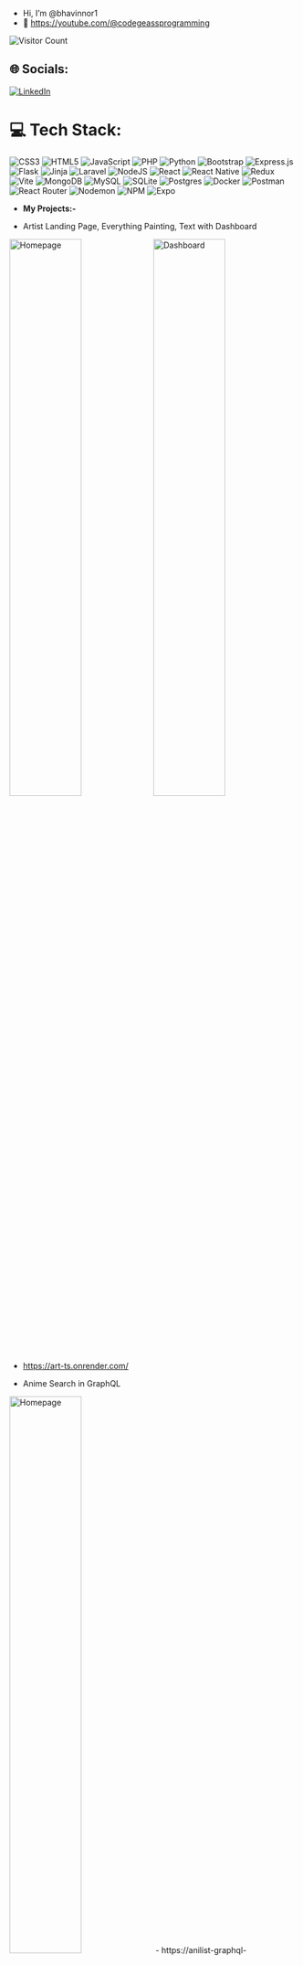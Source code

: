 - Hi, I’m @bhavinnor1
- 🎦 https://youtube.com/@codegeassprogramming

![Visitor Count](https://profile-counter.glitch.me/{bhavinnor1}/count.svg)

## 🌐 Socials:
[![LinkedIn](https://img.shields.io/badge/LinkedIn-%230077B5.svg?logo=linkedin&logoColor=white)](https://linkedin.com/in/bhavinnor) 

# 💻 Tech Stack:
![CSS3](https://img.shields.io/badge/css3-%231572B6.svg?style=for-the-badge&logo=css3&logoColor=white) ![HTML5](https://img.shields.io/badge/html5-%23E34F26.svg?style=for-the-badge&logo=html5&logoColor=white) ![JavaScript](https://img.shields.io/badge/javascript-%23323330.svg?style=for-the-badge&logo=javascript&logoColor=%23F7DF1E) ![PHP](https://img.shields.io/badge/php-%23777BB4.svg?style=for-the-badge&logo=php&logoColor=white) ![Python](https://img.shields.io/badge/python-3670A0?style=for-the-badge&logo=python&logoColor=ffdd54)    ![Bootstrap](https://img.shields.io/badge/bootstrap-%238511FA.svg?style=for-the-badge&logo=bootstrap&logoColor=white) ![Express.js](https://img.shields.io/badge/express.js-%23404d59.svg?style=for-the-badge&logo=express&logoColor=%2361DAFB) ![Flask](https://img.shields.io/badge/flask-%23000.svg?style=for-the-badge&logo=flask&logoColor=white) ![Jinja](https://img.shields.io/badge/jinja-white.svg?style=for-the-badge&logo=jinja&logoColor=black) ![Laravel](https://img.shields.io/badge/laravel-%23FF2D20.svg?style=for-the-badge&logo=laravel&logoColor=white) ![NodeJS](https://img.shields.io/badge/node.js-6DA55F?style=for-the-badge&logo=node.js&logoColor=white) ![React](https://img.shields.io/badge/react-%2320232a.svg?style=for-the-badge&logo=react&logoColor=%2361DAFB) ![React Native](https://img.shields.io/badge/react_native-%2320232a.svg?style=for-the-badge&logo=react&logoColor=%2361DAFB) ![Redux](https://img.shields.io/badge/redux-%23593d88.svg?style=for-the-badge&logo=redux&logoColor=white) ![Vite](https://img.shields.io/badge/vite-%23646CFF.svg?style=for-the-badge&logo=vite&logoColor=white) ![MongoDB](https://img.shields.io/badge/MongoDB-%234ea94b.svg?style=for-the-badge&logo=mongodb&logoColor=white) ![MySQL](https://img.shields.io/badge/mysql-%2300000f.svg?style=for-the-badge&logo=mysql&logoColor=white) ![SQLite](https://img.shields.io/badge/sqlite-%2307405e.svg?style=for-the-badge&logo=sqlite&logoColor=white) ![Postgres](https://img.shields.io/badge/postgres-%23316192.svg?style=for-the-badge&logo=postgresql&logoColor=white) ![Docker](https://img.shields.io/badge/docker-%230db7ed.svg?style=for-the-badge&logo=docker&logoColor=white) ![Postman](https://img.shields.io/badge/Postman-FF6C37?style=for-the-badge&logo=postman&logoColor=white) ![React Router](https://img.shields.io/badge/React_Router-CA4245?style=for-the-badge&logo=react-router&logoColor=white) ![Nodemon](https://img.shields.io/badge/NODEMON-%23323330.svg?style=for-the-badge&logo=nodemon&logoColor=%BBDEAD) ![NPM](https://img.shields.io/badge/NPM-%23CB3837.svg?style=for-the-badge&logo=npm&logoColor=white) ![Expo](https://img.shields.io/badge/expo-1C1E24?style=for-the-badge&logo=expo&logoColor=#D04A37)


- **My Projects:-**

- Artist Landing Page, Everything Painting, Text with Dashboard
  
<img src="https://i.ibb.co/T05Wg55/Screenshot-2024-06-15-210823.png" alt="Homepage" style="width: 50%;"/><img src="https://i.ibb.co/XCRrWHG/Screenshot-2024-06-15-211105.png" alt="Dashboard" style="width: 50%;"/>
- https://art-ts.onrender.com/

- Anime Search in GraphQL
<img src="https://i.ibb.co/VmrsWMR/Screenshot-2024-06-15-214537.png" alt="Homepage" style="width: 50%;"/>
- https://anilist-graphql-html.netlify.app/

- Game website with realtime API Polling

<img src="https://i.ibb.co/hfRFgwQ/Screenshot-2024-06-15-215330.png" alt="Homepage" style="width: 50%;"/><img src="https://i.ibb.co/vs7ZjW2/Screenshot-2024-06-15-212640.png" alt="Homepage" style="width: 50%;"/>
- https://game-r2e2.onrender.com/

- News APi React App
<img src="https://i.ibb.co/RcFMqwP/Screenshot-2024-06-15-213036.png" alt="Homepage" style="width: 50%;"/>
- https://newsmo.netlify.app/

- Text Utility App
<img src="https://i.ibb.co/R4rBwQP/Screenshot-2024-06-15-213621.png" alt="Homepage" style="width: 50%;"/>
- https://textutilsss-pro.netlify.app/

- A Dynamic Transactional Banking website in Python Flask with full deployment instructions. https://youtu.be/PCvY7go3OEg

<img src="https://i.ibb.co/4KMJN0k/Screenshot-2024-06-15-213732.png" alt="Homepage" style="width: 50%;"/><img src="https://i.ibb.co/mXHQMJZ/Screenshot-2024-06-15-213904.png" alt="Transaction page" style="width: 50%;"/>
- https://spark-bank.onrender.com/

- React Router App

<img src="https://i.ibb.co/58xDFvt/Screenshot-2024-06-15-214049.png" alt="Homepage" style="width: 50%;"/><img src="https://i.ibb.co/sPzRdpD/Screenshot-2024-06-15-214437.png" alt="Services page" style="width: 50%;"/>
- https://bhavin-nor.netlify.app/

- React Weather App from api of Weather Api.com
<img src="https://i.ibb.co/VmrsWMR/Screenshot-2024-06-15-214537.png" alt="Homepage" style="width: 50%;"/>
- https://weather-app-vite-react.netlify.app/

- Fetch api from json users, and search users in javascript
- https://promise-fetch.netlify.app/

- Convert Bootstrap Website into Plain HTML, CSS and JavaScript, Image slider in plain javascript and domain name integration

<img src="https://i.ibb.co/2tj89Hf/Screenshot-2024-06-15-215521.png" alt="Homepage" style="width: 50%;"/><img src="https://i.ibb.co/sHZ13b0/Screenshot-2024-06-15-215946.png" alt="Homepage" style="width: 50%;"/>
- https://selecao-in.netlify.app/

- BlackJack Game in Tkinter Python GUI Check Releases for setup.exe

<img src="https://i.ibb.co/K9G0xmT/Screenshot-2024-06-15-220338.png" alt="Homepage" style="width: 50%;"/><img src="https://i.ibb.co/d4dNf94/Screenshot-2024-06-15-220627.png" alt="Homepage" style="width: 50%;"/>
- https://github.com/bhavinnor1/Blackjack-in-Tkinter/releases/tag/v1.0

- Share Files and Folder With This Application on your local network with fast multi-threaded search

<img src="https://i.ibb.co/LQ4VKw0/Screenshot-2024-06-15-223004.png" alt="Homepage" style="width: 50%;"/><img src="https://i.ibb.co/4PqCDgC/Screenshot-2024-06-15-222838.png" alt="Homepage" style="width: 50%;"/>
- https://github.com/bhavinnor1/File-Folder-Sharer-Python-GUI/releases/download/v0.5/Sender_exe.zip

- Python tkinter UI with MySQL and a table calculator and Morse Code Converter/Translator

<img src="https://i.ibb.co/99Cqvkd/b09648963a45e90e85e8069e3191a8765217812c.webp" alt="Homepage" style="width: 50%;"/>
- https://youtu.be/osNdEjFS7Rc

- Send Email with your gmail Account GUI in python tkinter
<img src="https://i.ibb.co/tLhh868/Screenshot-2024-06-15-221631.png" alt="Homepage" style="width: 50%;"/>
- https://youtu.be/xrso2P4F1EI
<!---
bhavinnor1/bhavinnor1 is a ✨ special ✨ repository because its `README.md` (this file) appears on your GitHub profile.
You can click the Preview link to take a look at your changes.

